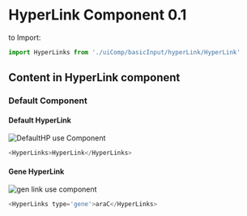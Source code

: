 # HyperLink Component 0.1

to Import:

```js
import HyperLinks from './uiComp/basicInput/hyperLink/HyperLink'
```

## Content in HyperLink component

### Default Component

#### Default HyperLink
![DefaultHP](https://i.ibb.co/6PzvnKw/Captura-de-Pantalla-2019-10-23-a-la-s-12-45-15.png)
use Component
```js
<HyperLinks>HyperLink</HyperLinks>
```

#### Gene HyperLink
![gen link](https://i.ibb.co/wBSgKyw/Captura-de-Pantalla-2019-10-23-a-la-s-12-47-12.png)
use component
```js
<HyperLinks type='gene'>araC</HyperLinks>
```
